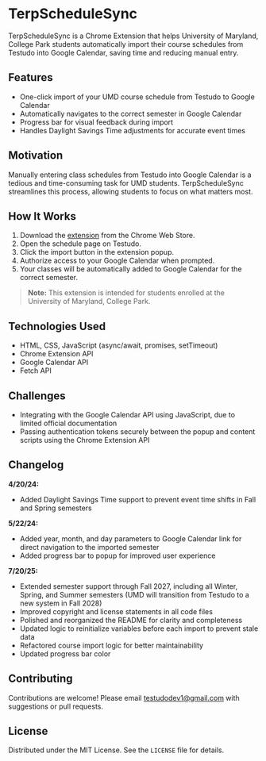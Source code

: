 
# TerpScheduleSync

TerpScheduleSync is a Chrome Extension that helps University of Maryland, College Park students automatically import their course schedules from Testudo into Google Calendar, saving time and reducing manual entry.

## Features

- One-click import of your UMD course schedule from Testudo to Google Calendar
- Automatically navigates to the correct semester in Google Calendar
- Progress bar for visual feedback during import
- Handles Daylight Savings Time adjustments for accurate event times

## Motivation

Manually entering class schedules from Testudo into Google Calendar is a tedious and time-consuming task for UMD students. TerpScheduleSync streamlines this process, allowing students to focus on what matters most.

## How It Works

1. Download the [extension](https://chromewebstore.google.com/detail/terpschedulesync/jddhjnjljjagidpbanbfbacadiejbogn) from the Chrome Web Store.
2. Open the schedule page on Testudo.
3. Click the import button in the extension popup.
4. Authorize access to your Google Calendar when prompted.
5. Your classes will be automatically added to Google Calendar for the correct semester.

> **Note:** This extension is intended for students enrolled at the University of Maryland, College Park.

## Technologies Used

- HTML, CSS, JavaScript (async/await, promises, setTimeout)
- Chrome Extension API
- Google Calendar API
- Fetch API

## Challenges

- Integrating with the Google Calendar API using JavaScript, due to limited official documentation
- Passing authentication tokens securely between the popup and content scripts using the Chrome Extension API

## Changelog

**4/20/24:**
- Added Daylight Savings Time support to prevent event time shifts in Fall and Spring semesters

**5/22/24:**
- Added year, month, and day parameters to Google Calendar link for direct navigation to the imported semester
- Added progress bar to popup for improved user experience

**7/20/25:**
- Extended semester support through Fall 2027, including all Winter, Spring, and Summer semesters (UMD will transition from Testudo to a new system in Fall 2028)
- Improved copyright and license statements in all code files
- Polished and reorganized the README for clarity and completeness
- Updated logic to reinitialize variables before each import to prevent stale data
- Refactored course import logic for better maintainability
- Updated progress bar color

## Contributing

Contributions are welcome! Please email [testudodev1@gmail.com](mailto:testudodev1@gmail.com) with suggestions or pull requests.

## License

Distributed under the MIT License. See the `LICENSE` file for details.
